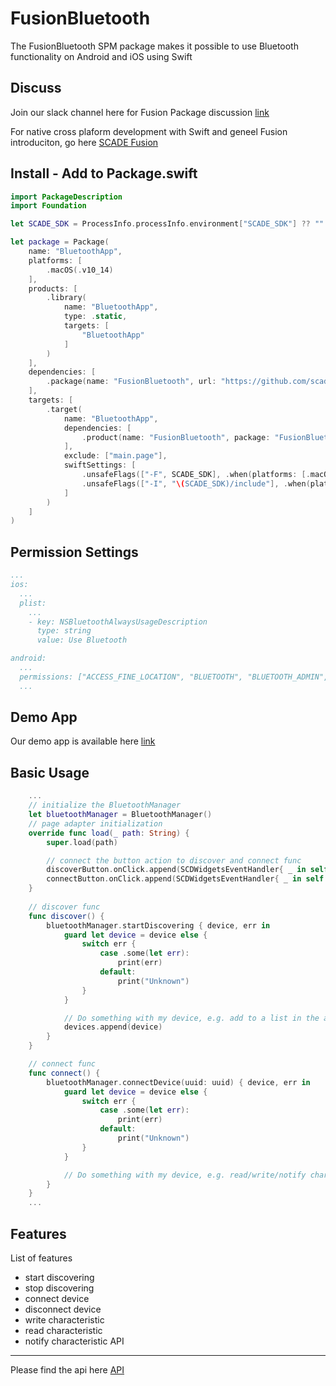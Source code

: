 # FusionBluetooth
The FusionBluetooth SPM package makes it possible to use Bluetooth functionality on Android and iOS using Swift 

Discuss
-------
Join our slack channel here for Fusion Package discussion [link](https://scadeio.slack.com/archives/C025WRG18TW)

For native cross plaform development with Swift and geneel Fusion introduciton, go here [SCADE Fusion](beta.scade.io/fusion)

Install - Add to Package.swift
------------------------------
```swift
import PackageDescription
import Foundation

let SCADE_SDK = ProcessInfo.processInfo.environment["SCADE_SDK"] ?? ""

let package = Package(
    name: "BluetoothApp",
    platforms: [
        .macOS(.v10_14)
    ],
    products: [
        .library(
            name: "BluetoothApp",
            type: .static,
            targets: [
                "BluetoothApp"
            ]
        )
    ],
    dependencies: [
		.package(name: "FusionBluetooth", url: "https://github.com/scade-platform/FusionBluetooth.git", .branch("main")),
    ],
    targets: [
        .target(
            name: "BluetoothApp",
            dependencies: [
            	.product(name: "FusionBluetooth", package: "FusionBluetooth"),
            ],
            exclude: ["main.page"],
            swiftSettings: [
                .unsafeFlags(["-F", SCADE_SDK], .when(platforms: [.macOS, .iOS])),
                .unsafeFlags(["-I", "\(SCADE_SDK)/include"], .when(platforms: [.android])),
            ]
        )
    ]
)
```

Permission Settings
-------------------
<Add Permission specific text and instructions>

```yaml
...
ios:
  ...
  plist:
    ...
    - key: NSBluetoothAlwaysUsageDescription
      type: string
      value: Use Bluetooth    

android:
  ...
  permissions: ["ACCESS_FINE_LOCATION", "BLUETOOTH", "BLUETOOTH_ADMIN", "ACCESS_COARSE_LOCATION"]
  ...
```

Demo App
--------
Our demo app is available here [link](https://github.com/scade-platform/FusionExamples/tree/main/BluetoothApp)


Basic Usage
-----------
```swift
    ...
    // initialize the BluetoothManager
    let bluetoothManager = BluetoothManager()
    // page adapter initialization
    override func load(_ path: String) {
        super.load(path)

        // connect the button action to discover and connect func
        discoverButton.onClick.append(SCDWidgetsEventHandler{ _ in self.discover()})
        connectButton.onClick.append(SCDWidgetsEventHandler{ _ in self.connect()})
    }
  	
    // discover func
    func discover() {
        bluetoothManager.startDiscovering { device, err in
            guard let device = device else {
                switch err {
                    case .some(let err):
                        print(err)
                    default:
                        print("Unknown")
                }
            }

            // Do something with my device, e.g. add to a list in the adapter
            devices.append(device)
        }
    }

    // connect func
    func connect() {
        bluetoothManager.connectDevice(uuid: uuid) { device, err in
            guard let device = device else {
                switch err {
                    case .some(let err):
                        print(err)
                    default:
                        print("Unknown")
                }
            }

            // Do something with my device, e.g. read/write/notify characteristic
        }
    }
    ...
```

Features
--------
List of features
* start discovering
* stop discovering
* connect device
* disconnect device
* write characteristic
* read characteristic
* notify characteristic
API
---
Please find the api here [API](./Sources/FusionBluetooth_Common/BluetoothManager.swift)


